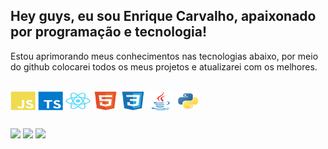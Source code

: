 ## Hey guys, eu sou Enrique Carvalho,  apaixonado por programação e tecnologia!

Estou aprimorando meus conhecimentos nas tecnologias abaixo, por meio do github colocarei todos os meus projetos e atualizarei com os melhores.

<div style="display: inline_block"><br>
  <img align="center" alt="enriq-js" height="30" width="40" src="https://raw.githubusercontent.com/devicons/devicon/master/icons/javascript/javascript-plain.svg">
  <img align="center" alt="enriq-Ts" height="30" width="40" src="https://raw.githubusercontent.com/devicons/devicon/master/icons/typescript/typescript-plain.svg">
  <img align="center" alt="enriq-React" height="30" width="40" src="https://raw.githubusercontent.com/devicons/devicon/master/icons/react/react-original.svg">
  <img align="center" alt="enriq-HTML" height="30" width="40" src="https://raw.githubusercontent.com/devicons/devicon/master/icons/html5/html5-original.svg">
  <img align="center" alt="enriq-CSS" height="30" width="40" src="https://raw.githubusercontent.com/devicons/devicon/master/icons/css3/css3-original.svg">
  <img align="center" alt="enriq-java" height="30" width="40" src="https://raw.githubusercontent.com/devicons/devicon/master/icons/java/java-original.svg">
  <img align="center" alt="Rafa-Python" height="30" width="40" src="https://raw.githubusercontent.com/devicons/devicon/master/icons/python/python-original.svg">
</div>
  
  ##
 
<div>
  <a href="https://instagram.com/enriqcarv_" target="_blank"><img src="https://img.shields.io/badge/-Instagram-%23E4405F?style=for-the-badge&logo=instagram&logoColor=white" target="_blank"></a> 
  <a href ="enrique.carvalho30@gmail.com"><img src="https://img.shields.io/badge/-Gmail-%23333?style=for-the-badge&logo=gmail&logoColor=white" target="_blank"></a>
  <a href="https://www.linkedin.com/in/enrique-carvalho-a2a206277/" target="_blank"><img src="https://img.shields.io/badge/-LinkedIn-%230077B5?style=for-the-badge&logo=linkedin&logoColor=white" target="_blank"></a> 
</div>

